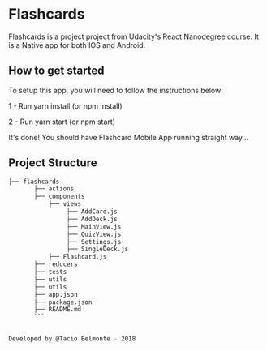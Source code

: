 # Flashcards

Flashcards is a project project from Udacity's React Nanodegree course. It is a Native app for both
IOS and Android.

## How to get started

To setup this app, you will need to follow the instructions below:

1 - Run yarn install (or npm install)

2 - Run yarn start (or npm start)


It's done! You should have Flashcard Mobile App running straight way...

## Project Structure
```bash
├── flashcards
       ├── actions
       ├── components
           ├── views
                ├── AddCard.js
                ├── AddDeck.js
                ├── MainView.js
                ├── QuizView.js
                ├── Settings.js
                ├── SingleDeck.js
           ├── Flashcard.js
       ├── reducers
       ├── tests
       ├── utils
       ├── utils
       ├── app.json
       ├── package.json
       ├── README.md
       ```


Developed by @Tacio Belmonte - 2018